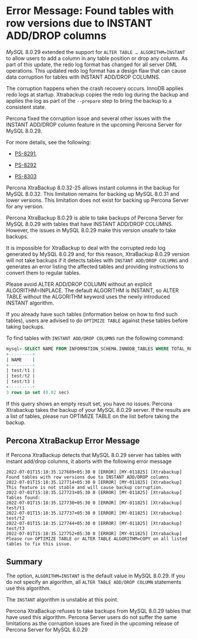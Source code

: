 <!---
    Will this be needed in 8.1?
    --->

# Error Message: Found tables with row versions due to INSTANT ADD/DROP columns

*MySQL* 8.0.29 extended the support for `ALTER TABLE … ALGORITHM=INSTANT` to allow users to add a column in any table position or drop any column. As part of this update, the redo log format has changed for all server DML operations. This updated redo log format has a design flaw that can cause data corruption for tables with INSTANT ADD/DROP COLUMNS.

The corruption happens when the crash recovery occurs. InnoDB applies redo logs at startup. Xtrabackup copies the redo log during the backup and applies the log as part of the `--prepare` step to bring the backup to a consistent state.

Percona fixed the corruption issue and several other issues with the INSTANT ADD/DROP column feature in the upcoming Percona Server for MySQL 8.0.29.

For more details, see the following:


* [PS-8291](https://jira.percona.com/browse/PS-8291),


* [PS-8292](https://jira.percona.com/browse/PS-8292)


* [PS-8303](https://jira.percona.com/browse/PS-8303)

Percona XtraBackup 8.0.32-25 allows instant columns in the backup for MySQL 8.0.32. This limitation remains for backing up MySQL 8.0.31 and lower versions. This limitation does not exist for backing up Percona Server for any version.

Percona XtraBackup 8.0.29 is able to take backups of Percona Server for MySQL 8.0.29 with tables that have INSTANT ADD/DROP COLUMNS. However, the issues in MySQL 8.0.29 make this version unsafe to take backups.

It is impossible for XtraBackup to deal with the corrupted redo log generated by MySQL 8.0.29 and, for this reason, XtraBackup 8.0.29 version will not take backups if it detects tables with `INSTANT ADD/DROP COLUMNS` and generates an error listing the affected tables and providing instructions to convert them to regular tables.

Please avoid ALTER ADD/DROP COLUMN without an explicit ALGORITHM=INPLACE. The default ALGORITHM is INSTANT, so ALTER TABLE without the ALGORITHM keyword uses the newly introduced INSTANT algorithm.

If you already have such tables (information below on how to find such tables), users are advised to do `OPTIMIZE TABLE` against these tables before taking backups.

To find tables with `INSTANT ADD/DROP COLUMNS` run the following command:

```sql
mysql> SELECT NAME FROM INFORMATION_SCHEMA.INNODB_TABLES WHERE TOTAL_ROW_VERSIONS > 0;
+---------+
| NAME    |
+---------+
| test/t1 |
| test/t2 |
| test/t3 |
+---------+
3 rows in set (0.02 sec)
```

If this query shows an empty result set, you have no issues. Percona Xtrabackup takes the backup of your MySQL 8.0.29 server. If the results are a list of tables, please run OPTIMIZE TABLE on the list before taking the backup.

## Percona XtraBackup Error Message

If Percona XtraBackup detects that MySQL 8.0.29 server has tables with instant add/drop columns, it aborts with the following error message

```text
2022-07-01T15:18:35.127689+05:30 0 [ERROR] [MY-011825] [Xtrabackup] Found tables with row versions due to INSTANT ADD/DROP columns
2022-07-01T15:18:35.127714+05:30 0 [ERROR] [MY-011825] [Xtrabackup] This feature is not stable and will cause backup corruption.
2022-07-01T15:18:35.127723+05:30 0 [ERROR] [MY-011825] [Xtrabackup] Tables found:
2022-07-01T15:18:35.127730+05:30 0 [ERROR] [MY-011825] [Xtrabackup] test/t1
2022-07-01T15:18:35.127737+05:30 0 [ERROR] [MY-011825] [Xtrabackup] test/t2
2022-07-01T15:18:35.127744+05:30 0 [ERROR] [MY-011825] [Xtrabackup] test/t3
2022-07-01T15:18:35.127752+05:30 0 [ERROR] [MY-011825] [Xtrabackup] Please run OPTIMIZE TABLE or ALTER TABLE ALGORITHM=COPY on all listed tables to fix this issue.
```

## Summary

The option, `ALGORITHM=INSTANT` is the default value in MySQL 8.0.29. If you do not specify an algorithm, all `ALTER TABLE ADD/DROP COLUMN` statements use this algorithm.

The `INSTANT` algorithm is unstable at this point.

Percona XtraBackup refuses to take backups from MySQL 8.0.29 tables that have used this algorithm.
Percona Server users do not suffer the same limitations as the corruption issues are fixed in the upcoming release of Percona Server for MySQL 8.0.29
